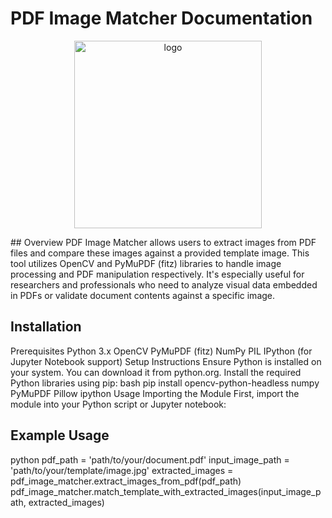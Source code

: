 # PDF Image Matcher Documentation


   <p align="center">
      <img src="docs/image_pdf.png" alt="logo" width="300" height="300">
   </p>
## Overview
PDF Image Matcher allows users to extract images from PDF files and compare these images against a provided template image. This tool utilizes OpenCV and PyMuPDF (fitz) libraries to handle image processing and PDF manipulation respectively. It's especially useful for researchers and professionals who need to analyze visual data embedded in PDFs or validate document contents against a specific image.

## Installation
Prerequisites
Python 3.x
OpenCV
PyMuPDF (fitz)
NumPy
PIL
IPython (for Jupyter Notebook support)
Setup Instructions
Ensure Python is installed on your system. You can download it from python.org.
Install the required Python libraries using pip:
bash
pip install opencv-python-headless numpy PyMuPDF Pillow ipython
Usage
Importing the Module
First, import the module into your Python script or Jupyter notebook:


## Example Usage
python
pdf_path = 'path/to/your/document.pdf'
input_image_path = 'path/to/your/template/image.jpg'
extracted_images = pdf_image_matcher.extract_images_from_pdf(pdf_path)
pdf_image_matcher.match_template_with_extracted_images(input_image_path, extracted_images)
